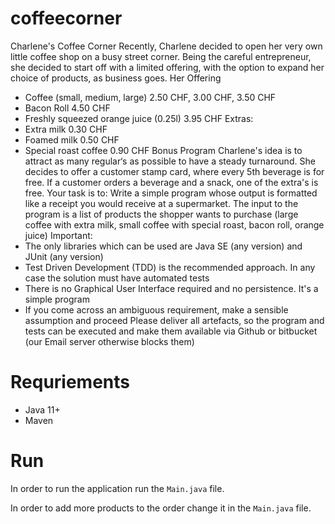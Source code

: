 # coffeecorner

Charlene's Coffee Corner
Recently, Charlene decided to open her very own little coffee shop on a busy street corner.
Being the careful entrepreneur, she decided to start off with a limited offering, with the option to expand her choice of products, as
business goes.
Her Offering
- Coffee (small, medium, large) 2.50 CHF, 3.00 CHF, 3.50 CHF
- Bacon Roll 4.50 CHF
- Freshly squeezed orange juice (0.25l) 3.95 CHF
  Extras:
- Extra milk 0.30 CHF
- Foamed milk 0.50 CHF
- Special roast coffee 0.90 CHF
  Bonus Program
  Charlene's idea is to attract as many regular‘s as possible to have a steady turnaround.
  She decides to offer a customer stamp card, where every 5th beverage is for free.
  If a customer orders a beverage and a snack, one of the extra's is free.
  Your task is to:
  Write a simple program whose output is formatted like a receipt you would receive at a supermarket.
  The input to the program is a list of products the shopper wants to purchase (large coffee with extra milk, small coffee with special roast,
  bacon roll, orange juice)
  Important:
- The only libraries which can be used are Java SE (any version) and JUnit (any version)
- Test Driven Development (TDD) is the recommended approach. In any case the solution must have automated tests
- There is no Graphical User Interface required and no persistence. It's a simple program
- If you come across an ambiguous requirement, make a sensible assumption and proceed
  Please deliver all artefacts, so the program and tests can be executed and make them available via Github or bitbucket (our
  Email server otherwise blocks them)

# Requriements
* Java 11+
* Maven
# Run
In order to run the application run the `Main.java` file.

In order to add more products to the order change it in the `Main.java` file.

